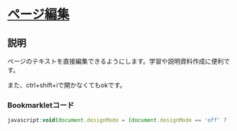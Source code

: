 # [ページ編集](bookmarklet/source/edit.js) #

## 説明 ##

ページのテキストを直接編集できるようにします。学習や説明資料作成に便利です。

また、ctrl+shift+iで開かなくてもokです。

### Bookmarkletコード ###

```javascript
javascript:void(document.designMode = (document.designMode == 'off' ? 'on' : 'off'));
```